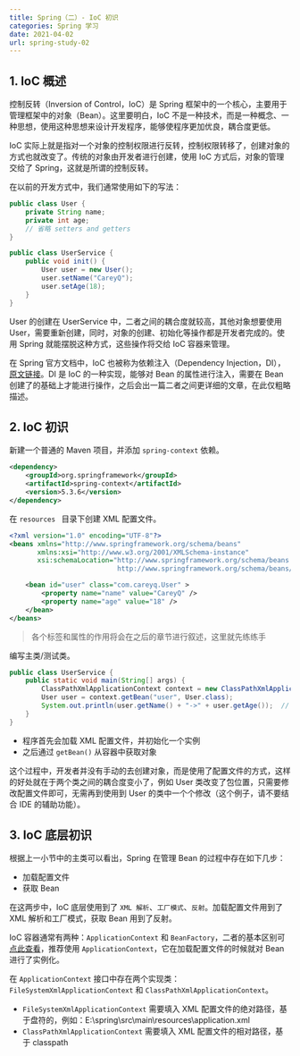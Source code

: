 ```yaml
---
title: Spring（二）- IoC 初识
categories: Spring 学习
date: 2021-04-02
url: spring-study-02
---
```


## 1. IoC 概述

控制反转（Inversion of Control，IoC）是 Spring 框架中的一个核心，主要用于管理框架中的对象（Bean）。这里要明白，IoC 不是一种技术，而是一种概念、一种思想，使用这种思想来设计开发程序，能够使程序更加优良，耦合度更低。

IoC 实际上就是指对一个对象的控制权限进行反转，控制权限转移了，创建对象的方式也就改变了。传统的对象由开发者进行创建，使用 IoC 方式后，对象的管理交给了 Spring，这就是所谓的控制反转。

在以前的开发方式中，我们通常使用如下的写法：

```java
public class User {
    private String name;
    private int age;
    // 省略 setters and getters
}

public class UserService {
    public void init() {
        User user = new User();
        user.setName("CareyQ");
        user.setAge(18);
    }
}
```

User 的创建在 UserService 中，二者之间的耦合度就较高，其他对象想要使用 User，需要重新创建，同时，对象的创建、初始化等操作都是开发者完成的。使用 Spring 就能摆脱这种方式，这些操作将交给 IoC 容器来管理。

在 Spring 官方文档中，IoC 也被称为依赖注入（Dependency Injection，DI），[原文链接](https://docs.spring.io/spring-framework/docs/current/reference/html/core.html#beans-introduction)。DI 是 IoC 的一种实现，能够对 Bean 的属性进行注入，需要在 Bean 创建了的基础上才能进行操作，之后会出一篇二者之间更详细的文章，在此仅粗略描述。

## 2. IoC 初识

新建一个普通的 Maven 项目，并添加 `spring-context` 依赖。

```xml
<dependency>
    <groupId>org.springframework</groupId>
    <artifactId>spring-context</artifactId>
    <version>5.3.6</version>
</dependency>
```

在 `resources ` 目录下创建 XML 配置文件。

```xml
<?xml version="1.0" encoding="UTF-8"?>
<beans xmlns="http://www.springframework.org/schema/beans"
       xmlns:xsi="http://www.w3.org/2001/XMLSchema-instance"
       xsi:schemaLocation="http://www.springframework.org/schema/beans
                           http://www.springframework.org/schema/beans/spring-beans.xsd">

    <bean id="user" class="com.careyq.User" >
        <property name="name" value="CareyQ" />
        <property name="age" value="18" />
    </bean>
</beans>
```

> 各个标签和属性的作用将会在之后的章节进行叙述，这里就先练练手

编写主类/测试类。

```java
public class UserService {
    public static void main(String[] args) {
        ClassPathXmlApplicationContext context = new ClassPathXmlApplicationContext("application.xml");
        User user = context.getBean("user", User.class);
        System.out.println(user.getName() + "->" + user.getAge());	// CareyQ->18
    }
}
```

- 程序首先会加载 XML 配置文件，并初始化一个实例
- 之后通过 `getBean()` 从容器中获取对象

这个过程中，开发者并没有手动的去创建对象，而是使用了配置文件的方式，这样的好处就在于两个类之间的耦合度变小了，例如 User 类改变了包位置，只需要修改配置文件即可，无需再到使用到 User 的类中一个个修改（这个例子，请不要结合 IDE 的辅助功能）。

## 3. IoC 底层初识

根据上一小节中的主类可以看出，Spring 在管理 Bean 的过程中存在如下几步：

- 加载配置文件
- 获取 Bean

在这两步中，IoC 底层使用到了 `XML 解析`、`工厂模式`、`反射`。加载配置文件用到了 XML 解析和工厂模式，获取 Bean 用到了反射。

IoC 容器通常有两种：`ApplicationContext` 和 `BeanFactory`，二者的基本区别可 [点此查看](/blog/framework-001)，推荐使用 `ApplicationContext`，它在加载配置文件的时候就对 Bean 进行了实例化。

在 `ApplicationContext` 接口中存在两个实现类：`FileSystemXmlApplicationContext` 和 `ClassPathXmlApplicationContext`。

- `FileSystemXmlApplicationContext` 需要填入 XML 配置文件的绝对路径，基于盘符的，例如：E:\spring\src\main\resources\application.xml
- `ClassPathXmlApplicationContext` 需要填入 XML 配置文件的相对路径，基于 classpath
